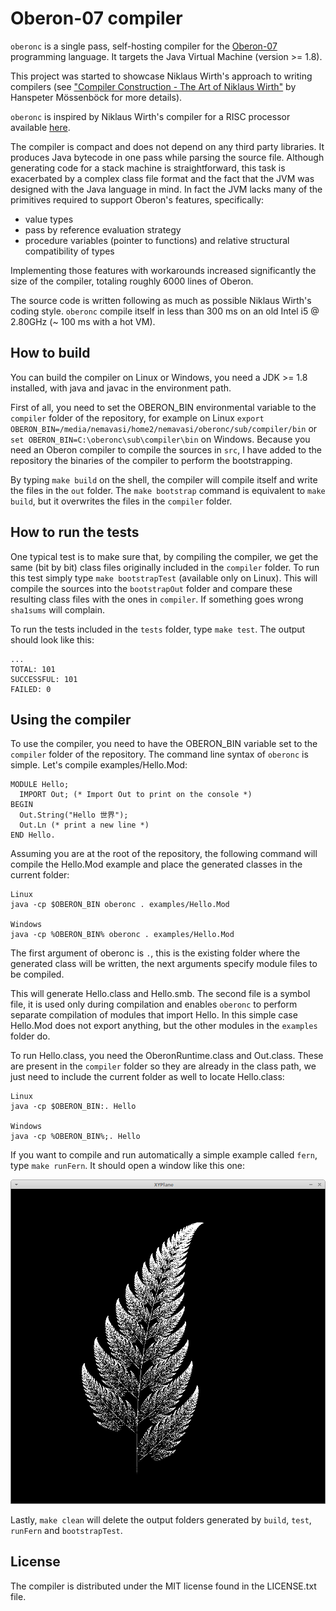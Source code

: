 
# Oberon-07 compiler

`oberonc` is a single pass, self-hosting compiler for the
[Oberon-07](https://en.wikipedia.org/wiki/Oberon_(programming_language))
programming language. It targets the Java Virtual Machine (version >= 1.8).

This project was started to showcase Niklaus Wirth's approach to writing
compilers (see
["Compiler Construction -
The Art of Niklaus Wirth"](https://pdfs.semanticscholar.org/3e12/6570cd6b0fc8f9d3c205f0347a055df5b670.pdf)
by Hanspeter Mössenböck for more details).

`oberonc` is inspired by Niklaus Wirth's compiler for a RISC processor available
[here](http://www.inf.ethz.ch/personal/wirth/).

The compiler is compact and does not depend on any third party libraries. It
produces Java bytecode in one pass while parsing the source file. Although
generating code for a stack machine is straightforward, this task is exacerbated
by a complex class file format and the fact that the JVM was designed with the
Java language in mind. In fact the JVM lacks many of the primitives required to
support Oberon's features, specifically:

* value types
* pass by reference evaluation strategy
* procedure variables (pointer to functions) and relative structural
  compatibility of types

Implementing those features with workarounds increased significantly the size
of the compiler, totaling roughly 6000 lines of Oberon.

The source code is written following as much as possible Niklaus Wirth's
coding style. `oberonc` compile itself in less than 300 ms on an old
Intel i5 @ 2.80GHz (~ 100 ms with a hot VM).

## How to build

You can build the compiler on Linux or Windows, you need a JDK >= 1.8
installed, with java and javac in the environment path.

First of all, you need to set the OBERON_BIN environmental variable to the `compiler`
folder of the repository, for
example on Linux `export OBERON_BIN=/media/nemavasi/home2/nemavasi/oberonc/sub/compiler/bin` or
`set OBERON_BIN=C:\oberonc\sub\compiler\bin` on Windows. Because you need an Oberon compiler
to compile the sources in `src`, I have added to the repository the binaries of
the compiler to perform the bootstrapping.

By typing `make build` on the shell, the compiler will compile itself and
write the files in the `out` folder. The `make bootstrap` command is equivalent
to `make build`, but it overwrites the files in the `compiler` folder.

## How to run the tests

One typical test is to make sure that, by compiling the compiler, we get the
same (bit by bit) class files originally included in the `compiler` folder.
To run this test simply type `make bootstrapTest` (available only on Linux).
This will compile the sources into the `bootstrapOut` folder and compare these
resulting class files with the ones in `compiler`. If something goes wrong
`sha1sums` will complain.

To run the tests included in the `tests` folder, type `make test`. The output
should look like this:

    ...
    TOTAL: 101
    SUCCESSFUL: 101
    FAILED: 0

## Using the compiler

To use the compiler, you need to have the OBERON_BIN variable set to the `compiler`
folder of the repository. The command line syntax of `oberonc` is simple.
Let's compile examples/Hello.Mod:

    MODULE Hello;
      IMPORT Out; (* Import Out to print on the console *)
    BEGIN
      Out.String("Hello 世界");
      Out.Ln (* print a new line *)
    END Hello.

Assuming you are at the root of the repository, the following command will
compile the Hello.Mod example and place the generated classes in the current
folder:

    Linux
    java -cp $OBERON_BIN oberonc . examples/Hello.Mod

    Windows
    java -cp %OBERON_BIN% oberonc . examples/Hello.Mod

The first argument of oberonc is `.`, this is the existing folder where the
generated class will be written, the next arguments specify module files to
be compiled.

This will generate Hello.class and Hello.smb. The second file is a symbol file,
it is used only during compilation and enables `oberonc` to perform separate
compilation of modules that import Hello. In this simple case Hello.Mod
does not export anything, but the other modules in the `examples` folder do.

To run Hello.class, you need the OberonRuntime.class and Out.class. These are
present in the `compiler` folder so they are already in the class path, we just need
to include the current folder as well to locate Hello.class:

    Linux
    java -cp $OBERON_BIN:. Hello

    Windows
    java -cp %OBERON_BIN%;. Hello

If you want to compile and run automatically a simple example called `fern`,
type `make runFern`. It should open a window like this one:

![Fern](examples/fern/fern.png)

Lastly, `make clean` will delete the output folders generated by `build`,
`test`, `runFern` and `bootstrapTest`.

## License

The compiler is distributed under the MIT license found in the LICENSE.txt file.
